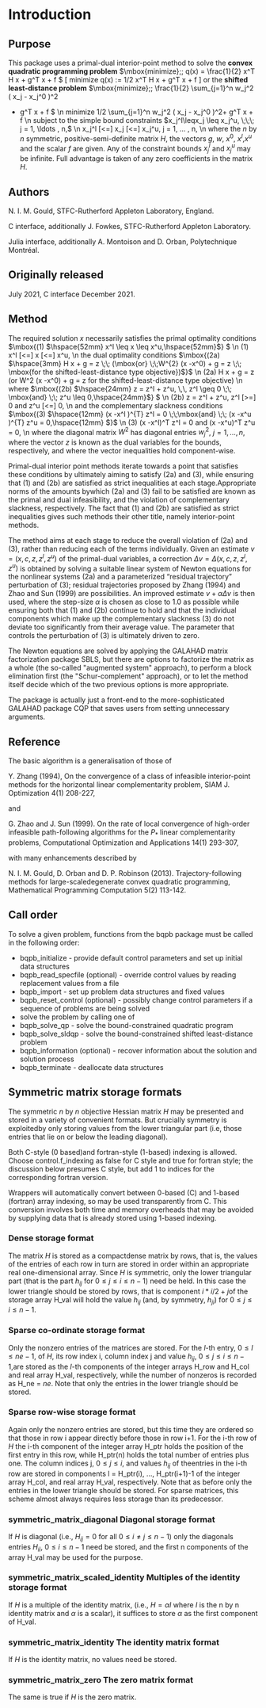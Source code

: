 # Introduction

## Purpose

This package uses a primal-dual interior-point method
to solve the **convex quadratic programming problem**
$\mbox{minimize}\;\; q(x) = \frac{1}{2} x^T H x + g^T x + f $
\[
minimize q(x) := 1/2 x^T H x + g^T x + f
\]
or the **shifted least-distance problem**
$\mbox{minimize}\;\; \frac{1}{2} \sum_{j=1}^n w_j^2 ( x_j - x_j^0 )^2
 + g^T x + f $
\n
 minimize 1/2 \sum_{j=1}^n w_j^2 ( x_j - x_j^0 )^2+ g^T x + f
\n
subject to the simple bound constraints
$x_j^l\leqx_j \leq x_j^u, \;\;\; j = 1, \ldots , n,$
\n
 x_j^l \[<=] x_j \[<=] x_j^u, j = 1, ... , n,
\n
where the $n$ by $n$ symmetric, positive-semi-definite matrix
$H$, the vectors $g$, $w$, $x^{0}$,
$x^l$,$x^u$ and the scalar $f$ are given. Any of
the constraint bounds $x_j^l$ and $x_j^u$ may be infinite.
Full advantage is taken of any zero coefficients in the matrix $H$.

## Authors

N. I. M. Gould, STFC-Rutherford Appleton Laboratory, England.

C interface, additionally J. Fowkes, STFC-Rutherford Appleton Laboratory.

Julia interface, additionally A. Montoison and D. Orban, Polytechnique Montréal.

## Originally released

July 2021, C interface December 2021.

## Method

The required solution $x$ necessarily satisfies
the primal optimality conditions
$\mbox{(1) $\hspace{52mm} x^l \leq x \leq x^u,\hspace{52mm}$} $
\n
(1) x^l \[<=] x \[<=] x^u,
\n
the dual optimality conditions
$\mbox{(2a) $\hspace{3mm} H x + g = z \;\; (\mbox{or}
\;\;W^{2} (x -x^0) + g = z \;\; \mbox{for the shifted-least-distance type objective})$}$
\n
(2a) H x + g = z
 (or W^2 (x -x^0) + g = z for the shifted-least-distance type objective)
\n
where
$\mbox{(2b) $\hspace{24mm} z = z^l + z^u, \,\,
 z^l \geq 0 \;\; \mbox{and} \;\; z^u \leq 0,\hspace{24mm}$} $
\n
 (2b) z = z^l + z^u, z^l \[>=] 0 and z^u \[<=] 0,
\n
and the complementary slackness conditions
$\mbox{(3) $\hspace{12mm}
(x -x^l )^{T} z^l = 0 \;\;\mbox{and} \;\; (x -x^u )^{T} z^u = 0,\hspace{12mm} $}$
\n
(3) (x -x^l)^T z^l = 0 and (x -x^u)^T z^u = 0,
\n
where the diagonal matrix $W^2$ has diagonal entries $w_j^2$,
$j = 1, \ldots , n$, where the vector $z$ is known as
the dual variables for the bounds,
respectively, and where the vector inequalities hold component-wise.

Primal-dual interior point methods iterate towards a point
that satisfies these conditions by ultimately aiming to satisfy
(2a) and (3), while ensuring that (1) and (2b) are
satisfied as strict inequalities at each stage.Appropriate norms of the
amounts bywhich (2a) and (3) fail to be satisfied are known as the
primal and dual infeasibility, and the violation of complementary slackness,
respectively. The fact that (1) and (2b) are satisfied as strict
inequalities gives such methods their other title, namely
interior-point methods.

The method aims at each stage to reduce the
overall violation of (2a) and (3),
rather than reducing each of the terms individually. Given an estimate
$v = (x, c, z, z^l, z^u)$
of the primal-dual variables, a correction
$\Delta v = \Delta (x, c, z, z^l, z^u)$
is obtained by solving a suitable linear system of Newton equations for the
nonlinear systems (2a) and a parameterized “residual
trajectory” perturbation of (3); residual trajectories
proposed by Zhang (1994) and Zhao and Sun (1999) are possibilities.
An improved estimate $v + \alpha \Delta v$
is then used, where the step-size $\alpha$
is chosen as close to 1.0 as possible while ensuring both that
(1) and (2b) continue to hold and that the individual components
which make up the complementary slackness
(3) do not deviate too significantly
from their average value. The parameter that controls the perturbation
of (3) is ultimately driven to zero.

The Newton equations are solved by applying the
GALAHAD matrix factorization package SBLS, but there are options
to factorize the matrix as a whole (the so-called "augmented system"
approach), to perform a block elimination first (the "Schur-complement"
approach), or to let the method itself decide which of the two
previous options is more appropriate.

The package is actually just a front-end to the more-sophisticated
GALAHAD package CQP that saves users from setting unnecessary arguments.

## Reference

The basic algorithm is a generalisation of those of

Y. Zhang (1994),
 On the convergence of a class of infeasible interior-point methods for the
 horizontal linear complementarity problem,
 SIAM J. Optimization 4(1) 208-227,

and

G. Zhao and J. Sun (1999).
On the rate of local convergence of high-order infeasible path-following
algorithms for the $P_\ast$ linear complementarity problems,
Computational Optimization and Applications 14(1) 293-307,

with many enhancements described by

N. I. M. Gould, D. Orban and D. P. Robinson (2013).
Trajectory-following methods for large-scaledegenerate convex quadratic
programming,
Mathematical Programming Computation 5(2) 113-142.

## Call order

To solve a given problem, functions from the bqpb package must be called
in the following order:

- bqpb\_initialize - provide default control parameters and set up initial data structures
- bqpb\_read\_specfile (optional) - override control values by reading replacement values from a file
- bqpb\_import - set up problem data structures and fixed values
- bqpb\_reset\_control (optional) - possibly change control parameters if a sequence of problems are being solved
- solve the problem by calling one of
- bqpb\_solve_qp - solve the bound-constrained
quadratic program
- bqpb\_solve_sldqp - solve the bound-constrained
 shifted least-distance problem
- bqpb\_information (optional) - recover information about the solution and solution process
- bqpb\_terminate - deallocate data structures

##  Symmetric matrix storage formats

The symmetric $n$ by $n$ objective Hessian matrix $H$ may be
presented and stored in a variety of convenient formats. But crucially
symmetry is exploitedby only storing values from the lower triangular part
(i.e, those entries that lie on or below the leading diagonal).

Both C-style (0 based)and fortran-style (1-based) indexing is allowed.
Choose control.f_indexing as false for C style and true for
fortran style; the discussion below presumes C style, but add 1 to
indices for the corresponding fortran version.

Wrappers will automatically convert between 0-based (C) and 1-based
(fortran) array indexing, so may be used transparently from C. This
conversion involves both time and memory overheads that may be avoided
by supplying data that is already stored using 1-based indexing.

### Dense storage format

The matrix $H$ is stored as a compactdense matrix by rows, that is,
the values of the entries of each row in turn are
stored in order within an appropriate real one-dimensional array.
Since $H$ is symmetric, only the lower triangular part (that is the part
$h_{ij}$ for $0 \leq j \leq i \leq n-1$) need be held.
In this case the lower triangle should be stored by rows, that is
component $i \ast i / 2 + j$of the storage array H_val
will hold the value $h_{ij}$ (and, by symmetry, $h_{ji}$)
for $0 \leq j \leq i \leq n-1$.

###  Sparse co-ordinate storage format

Only the nonzero entries of the matrices are stored.
For the $l$-th entry, $0 \leq l \leq ne-1$, of $H$,
its row index i, column index j
and value $h_{ij}$, $0 \leq j \leq i \leq n-1$,are stored as
the $l$-th components of the integer arrays H_row and
H_col and real array H_val, respectively, while the number of nonzeros
is recorded as H_ne = $ne$.
Note that only the entries in the lower triangle should be stored.

###  Sparse row-wise storage format

Again only the nonzero entries are stored, but this time
they are ordered so that those in row i appear directly before those
in row i+1. For the i-th row of $H$ the i-th component of the
integer array H_ptr holds the position of the first entry in this row,
while H_ptr(n) holds the total number of entries plus one.
The column indices j, $0 \leq j \leq i$, and values
$h_{ij}$ of theentries in the i-th row are stored in components
l = H_ptr(i), $\ldots$, H_ptr(i+1)-1 of the
integer array H_col, and real array H_val, respectively.
Note that as before only the entries in the lower triangle should be stored.
For sparse matrices, this scheme almost always requires less storage than
its predecessor.

### symmetric\_matrix_diagonal Diagonal storage format

If $H$ is diagonal (i.e., $H_{ij} = 0$ for all
$0 \leq i \neq j \leq n-1$) only the diagonals entries
$H_{ii}$, $0 \leq i \leq n-1$ need
be stored, and the first n components of the array H_val may be
used for the purpose.

### symmetric\_matrix_scaled_identity Multiples of the identity storage format

If $H$ is a multiple of the identity matrix, (i.e., $H = \alpha I$
where $I$ is the n by n identity matrix and $\alpha$ is a scalar),
it suffices to store $\alpha$ as the first component of H_val.

### symmetric\_matrix_identity The identity matrix format

If $H$ is the identity matrix, no values need be stored.

### symmetric\_matrix_zero The zero matrix format

The same is true if $H$ is the zero matrix.


